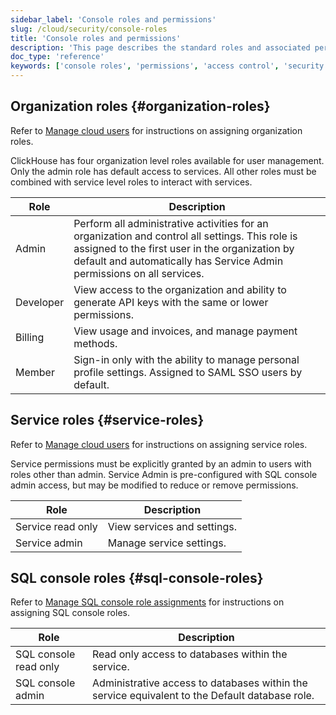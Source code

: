 ```yaml
---
sidebar_label: 'Console roles and permissions'
slug: /cloud/security/console-roles
title: 'Console roles and permissions'
description: 'This page describes the standard roles and associated permissions in ClickHouse Cloud console'
doc_type: 'reference'
keywords: ['console roles', 'permissions', 'access control', 'security', 'rbac']
---
```


## Organization roles {#organization-roles}
Refer to [Manage cloud users](/cloud/security/manage-cloud-users) for instructions on assigning organization roles.

ClickHouse has four organization level roles available for user management. Only the admin role has default access to services. All other roles must be combined with service level roles to interact with services.

| Role      | Description                                                                                                                                                                                                                 |
|-----------|-----------------------------------------------------------------------------------------------------------------------------------------------------------------------------------------------------------------------------|
| Admin     | Perform all administrative activities for an organization and control all settings. This role is assigned to the first user in the organization by default and automatically has Service Admin permissions on all services. |
| Developer | View access to the organization and ability to generate API keys with the same or lower permissions.                                                                                                                        |
| Billing   | View usage and invoices, and manage payment methods.                                                                                                                                                                        |
| Member    | Sign-in only with the ability to manage personal profile settings. Assigned to SAML SSO users by default.                                                                                                                   |

## Service roles {#service-roles}
Refer to [Manage cloud users](/cloud/security/manage-cloud-users) for instructions on assigning service roles.

Service permissions must be explicitly granted by an admin to users with roles other than admin. Service Admin is pre-configured with SQL console admin access, but may be modified to reduce or remove permissions.

| Role              | Description                 |
|-------------------|-----------------------------|
| Service read only | View services and settings. |
| Service admin     | Manage service settings.    |

## SQL console roles {#sql-console-roles}
Refer to [Manage SQL console role assignments](/cloud/guides/sql-console/manage-sql-console-role-assignments) for instructions on assigning SQL console roles.

| Role                  | Description                                                                                    |
|-----------------------|------------------------------------------------------------------------------------------------|
| SQL console read only | Read only access to databases within the service.                                              |
| SQL console admin     | Administrative access to databases within the service equivalent to the Default database role. |